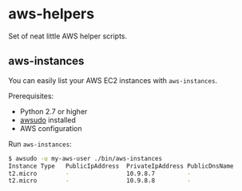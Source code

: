 # aws-helpers
Set of neat little AWS helper scripts.

## aws-instances

You can easily list your AWS EC2 instances with `aws-instances`.

Prerequisites:
- Python 2.7 or higher
- [awsudo](https://github.com/makethunder/awsudo) installed
- AWS configuration

Run `aws-instances`:
```bash
$ awsudo -u my-aws-user ./bin/aws-instances
Instance Type   PublicIpAddress  PrivateIpAddress PublicDnsName                                      PrivateDnsName                                State           Tag name
t2.micro        -                10.9.8.7         -                                                  ip-10-9-8-7.eu-west-1.compute.internal        running         super-service-one
t2.micro        -                10.9.8.8         -                                                  ip-10-9-8-8.eu-west-1.compute.internal        running         super-service-two
```
